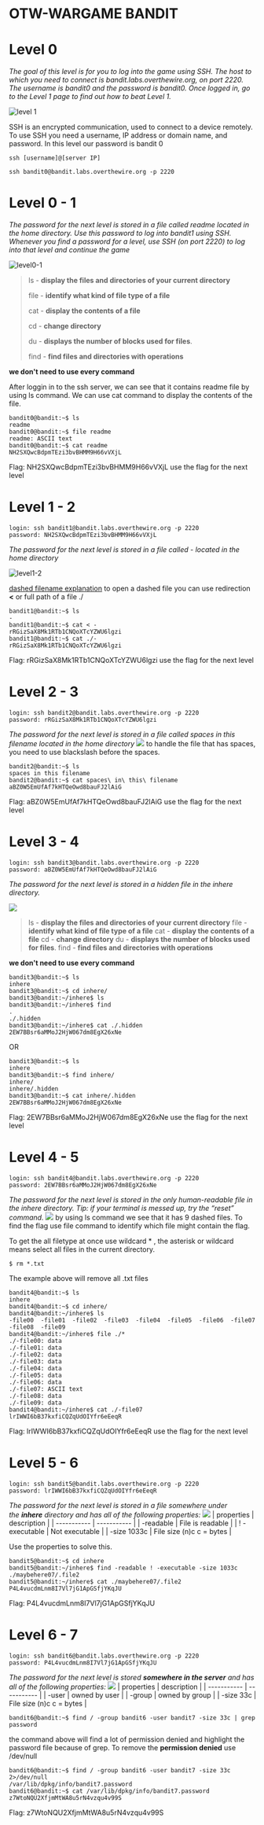 # OTW-WARGAME BANDIT

# Level 0 
*The goal of this level is for you to log into the game using SSH. The host to which you need to connect is bandit.labs.overthewire.org, on port 2220. The username is bandit0 and the password is bandit0. Once logged in, go to the Level 1 page to find out how to beat Level 1.*

![level 1](https://lh3.googleusercontent.com/vpkDm4ElFGg6z_2JKtRwl9C7cQRbORi8r9zXLHqAs3T38eQS6QS52WKkx0oVAVHBeJr2HvZNgFxc1g1fl3H1a3WdHfb1-pf__6mBflMefl_V-TZyffbvz8h83DGujx1hHLKkYn5-RmqN3tkm5c1MhME)

SSH is an encrypted communication, used to connect to a device remotely.
To use SSH you need a username, IP address or domain name, and password.
In this level our password is bandit 0
```console
ssh [username]@[server IP]
```
```console
ssh bandit0@bandit.labs.overthewire.org -p 2220
```

# Level  0 - 1
*The password for the next level is stored in a file called readme located in the home directory. Use this password to log into bandit1 using SSH. Whenever you find a password for a level, use SSH (on port 2220) to log into that level and continue the game*

![level0-1](https://lh4.googleusercontent.com/s0NxVXkq9TlxyKjQK8psUwrim2SrZcWMm4wZSbkVSIfV08WJF0Je6toSf5NFwLHZK-COQISy_iaZRUVMxfvzqQx5PdCPRX8imYDdBFFyPa6bWn6m9d8vNsSZ0WZD-qMn94Uro3FqY9XFd76VLOVSBEQ)

> ls - **display the files and directories of your current directory**
> 
> file - **identify what kind of file type of a file**
> 
> cat - **display the contents of a file**
> 
> cd - **change directory**
> 
> du - **displays the number of blocks used for files**.
> 
> find - **find files and directories with operations**

**we don't need to use every command**

After loggin in to the ssh server, we can see that it contains readme file by using ls command. We can use cat command to display the contents of the file.

```console
bandit0@bandit:~$ ls                                                                                                    readme                                                                                                                  bandit0@bandit:~$ file readme                                                                                           readme: ASCII text                                                                                                      bandit0@bandit:~$ cat readme                                                                                            NH2SXQwcBdpmTEzi3bvBHMM9H66vVXjL
```
Flag: NH2SXQwcBdpmTEzi3bvBHMM9H66vVXjL
use the flag for the next level

# Level 1 - 2
```console
login: ssh bandit1@bandit.labs.overthewire.org -p 2220
password: NH2SXQwcBdpmTEzi3bvBHMM9H66vVXjL
```
*The password for the next level is stored in a file called - located in the home directory*

![level1-2](https://lh4.googleusercontent.com/5N3pZo_X6L-QH6_xC-nk4BhD1w6Y2F2MJLJ_SMgMfmSUI06AfoX-YPObTOQWTJL1N2M_pQPZkuNdHPPZL4TxnHabUXVFrjbEvdi23Rr7rVWbI94RVxTUbtBduRGdRLHogYG65eJZZnHJHw6nL4yFOSQ)

[dashed filename explanation](https://www.webservertalk.com/dashed-filename)
to open a dashed file you can use redirection **<** or full path of a file ./
```console
bandit1@bandit:~$ ls
-
bandit1@bandit:~$ cat < -
rRGizSaX8Mk1RTb1CNQoXTcYZWU6lgzi
bandit1@bandit:~$ cat ./-
rRGizSaX8Mk1RTb1CNQoXTcYZWU6lgzi
```
Flag: rRGizSaX8Mk1RTb1CNQoXTcYZWU6lgzi
use the flag for the next level

# Level 2 - 3
```console
login: ssh bandit2@bandit.labs.overthewire.org -p 2220
password: rRGizSaX8Mk1RTb1CNQoXTcYZWU6lgzi
```
*The password for the next level is stored in a file called spaces in this filename located in the home directory*
**![](https://lh4.googleusercontent.com/ie5Gx_SrEzG62BfYMNPH_15HAWkT9T1xDuXHzBWv02erQx-qELtNIoWq_D4mtBhKlLosqLcf1BwMCq-18ewn03FTdeOSxxnZv3LNFsPxw3F3CwGK9iv4b8ENqAiqukUBjRcnWIYyRAJEmsIpUCkFVDM)**
to handle the file that has spaces, you need to use blackslash before the spaces.
```console
bandit2@bandit:~$ ls
spaces in this filename
bandit2@bandit:~$ cat spaces\ in\ this\ filename
aBZ0W5EmUfAf7kHTQeOwd8bauFJ2lAiG
```
Flag: aBZ0W5EmUfAf7kHTQeOwd8bauFJ2lAiG
use the flag for the next level

# Level 3 - 4
```console
login: ssh bandit3@bandit.labs.overthewire.org -p 2220
password: aBZ0W5EmUfAf7kHTQeOwd8bauFJ2lAiG
```
*The password for the next level is stored in a hidden file in the inhere directory.*

**![](https://lh3.googleusercontent.com/VZmrYxgPhNL5H-q8Ecy9wgKOkeyXXF7ARJr_oi5aptbuzx7WgAdWd_-SijmVAqgKT6ssIkBlXqFIHgvewa1s6s5SlRMyt0fFZBDeD4rJObK5lCE5d2389Zg3RAyOhHFe-29Vj3bFK9e8cRJTXlkiJOU)**

> ls - **display the files and directories of your current directory**
> file - **identify what kind of file type of a file**
> cat - **display the contents of a file**
> cd - **change directory**
> du - **displays the number of blocks used for files**.
> find - **find files and directories with operations**

**we don't need to use every command**

```console
bandit3@bandit:~$ ls
inhere
bandit3@bandit:~$ cd inhere/
bandit3@bandit:~/inhere$ ls
bandit3@bandit:~/inhere$ find
.
./.hidden
bandit3@bandit:~/inhere$ cat ./.hidden
2EW7BBsr6aMMoJ2HjW067dm8EgX26xNe
```
OR
```console
bandit3@bandit:~$ ls
inhere
bandit3@bandit:~$ find inhere/
inhere/
inhere/.hidden
bandit3@bandit:~$ cat inhere/.hidden
2EW7BBsr6aMMoJ2HjW067dm8EgX26xNe
```
Flag: 2EW7BBsr6aMMoJ2HjW067dm8EgX26xNe
use the flag for the next level

# Level 4 - 5
```console
login: ssh bandit4@bandit.labs.overthewire.org -p 2220
password: 2EW7BBsr6aMMoJ2HjW067dm8EgX26xNe
```
*The password for the next level is stored in the only human-readable file in the inhere directory. Tip: if your terminal is messed up, try the “reset” command.*
**![](https://lh4.googleusercontent.com/ncJDQeTAvLB60XPbaPzuQDe3v6EfIMYwe5Xcbe1KUz5aqT9qkH0YWwy7I0c3joUxqdf7MmBh2HYbiRjEFHj0d4TaidU-P7qvX0WqJe3r9KBVrENU-58VKp90cmmjZjDt0WseKZp0uUtbrWaHeLo1I8Y)**
by using ls command we see that it has 9 dashed files. To find the flag use file command to identify which file might contain the flag.

To get the all filetype at once use wildcard * , the asterisk or wildcard means select all files in the current directory.
```console
$ rm *.txt
```
The example above will remove all .txt files

```console
bandit4@bandit:~$ ls
inhere
bandit4@bandit:~$ cd inhere/
bandit4@bandit:~/inhere$ ls
-file00  -file01  -file02  -file03  -file04  -file05  -file06  -file07  -file08  -file09
bandit4@bandit:~/inhere$ file ./*
./-file00: data
./-file01: data
./-file02: data
./-file03: data
./-file04: data
./-file05: data
./-file06: data
./-file07: ASCII text
./-file08: data
./-file09: data
bandit4@bandit:~/inhere$ cat ./-file07
lrIWWI6bB37kxfiCQZqUdOIYfr6eEeqR
```
Flag: lrIWWI6bB37kxfiCQZqUdOIYfr6eEeqR
use the flag for the next level

# Level 5 - 6
```console
login: ssh bandit5@bandit.labs.overthewire.org -p 2220
password: lrIWWI6bB37kxfiCQZqUdOIYfr6eEeqR
```
*The password for the next level is stored in a file somewhere under the **inhere** directory and has all of the following properties:*
**![](https://lh6.googleusercontent.com/K5vblHlYs1ym20AoC86X2FoACiCuFMHOe2du1Y3tD1wMujTvDDrE2rFn1PKr8hwrmvNJLTPeIEldAm7z44ef_OWjpFKkw4Jiqpi1OQ-CwuIpLsoyLmqXf2txHYYbP5pGyulo4zj8uLaqFeUIOiHrnI8)**
| properties | description |
| ----------- | ----------- |
| -readable | File is readable |
| ! -executable | Not executable |
| -size 1033c | File size (n)c c = bytes |

Use the properties to solve this.
```console
bandit5@bandit:~$ cd inhere
bandit5@bandit:~/inhere$ find -readable ! -executable -size 1033c
./maybehere07/.file2
bandit5@bandit:~/inhere$ cat ./maybehere07/.file2
P4L4vucdmLnm8I7Vl7jG1ApGSfjYKqJU
```
Flag: P4L4vucdmLnm8I7Vl7jG1ApGSfjYKqJU

# Level 6 - 7
```console
login: ssh bandit6@bandit.labs.overthewire.org -p 2220
password: P4L4vucdmLnm8I7Vl7jG1ApGSfjYKqJU
```
*The password for the next level is stored **somewhere in the server** and has all of the following properties:*
**![](https://lh5.googleusercontent.com/eyPvjyksKeuB70x7pajlGbjGQJL1vbReN7nDeBJx8jluyMx0dpXPqSiJpxoOYUb0raqpVxmEiT44TuTJLyKozzMhbc3O29FkOhqamwYzjOroQYbkrQ5DMELGV8wHBgGGcQGzOaezF546ZKkvra8_QG0)**
| properties | description |
| ----------- | ----------- |
| -user | owned by user |
| -group | owned by group |
| -size 33c | File size (n)c c = bytes |

```console
bandit6@bandit:~$ find / -group bandit6 -user bandit7 -size 33c | grep password
```
the command above will find a lot of permission denied and highlight the password file because of grep. To remove the **permission denied** use /dev/null
```console
bandit6@bandit:~$ find / -group bandit6 -user bandit7 -size 33c 2>/dev/null
/var/lib/dpkg/info/bandit7.password
bandit6@bandit:~$ cat /var/lib/dpkg/info/bandit7.password
z7WtoNQU2XfjmMtWA8u5rN4vzqu4v99S
```
Flag: z7WtoNQU2XfjmMtWA8u5rN4vzqu4v99S


